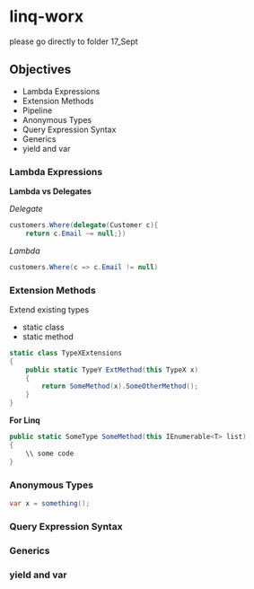 # linq-worx

please go directly to folder 17_Sept 

## Objectives 
* Lambda Expressions 
* Extension Methods 
* Pipeline
* Anonymous Types 
* Query Expression Syntax 
* Generics 
* yield and var 

### Lambda Expressions 
**Lambda vs Delegates**

_Delegate_
```csharp
customers.Where(delegate(Customer c){
    return c.Email ~= null;})
```

_Lambda_
```csharp
customers.Where(c => c.Email != null)
```
### Extension Methods 
Extend existing types 
* static class 
* static method 
```csharp
static class TypeXExtensions 
{
    public static TypeY ExtMethod(this TypeX x)
    {
        return SomeMethod(x).SomeOtherMethod();
    }
}
```

**For Linq**
```csharp 
public static SomeType SomeMethod(this IEnumerable<T> list)
{
    \\ some code 
}
```
### Anonymous Types 
```csharp
var x = something();
```

### Query Expression Syntax 
### Generics 
### yield and var 
